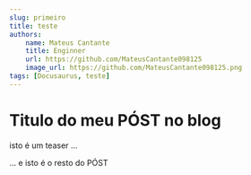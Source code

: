 ```yaml
---
slug: primeiro
title: teste
authors:
    name: Mateus Cantante
    title: Enginner
    url: https://github.com/MateusCantante098125
    image_url: https://github.com/MateusCantante098125.png
tags: [Docusaurus, teste] 
---
```


# Titulo do meu PÓST no blog

isto é um teaser ...

<!-- truncate -->

... e isto é o resto do PÓST